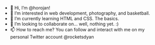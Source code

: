 - 👋 Hi, I’m @horojan!
- 👀 I’m interested in web development, photography, and basketball.
- 🌱 I’m currently learning HTML and CSS. The basics.
- 💞️ I’m looking to collaborate on... well, nothing yet. :)
- 📫 How to reach me? You can follow and interact with me on my personal Twitter account @rocketsdyan
<!---
horojan/horojan is a ✨ special ✨ repository because its `README.md` (this file) appears on your GitHub profile.
You can click the Preview link to take a look at your changes.
--->

